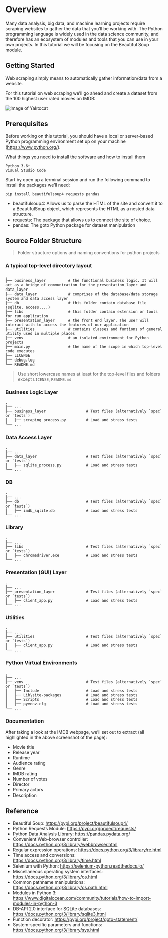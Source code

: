 # Overview

Many data analysis, big data, and machine learning projects require scraping websites to gather the data that you’ll be working with. The Python programming language is widely used in the data science community, and therefore has an ecosystem of modules and tools that you can use in your own projects. In this tutorial we will be focusing on the Beautiful Soup module. 

## Getting Started

Web scraping simply means to automatically gather information/data from a website.

For this tutorial on web scraping we’ll go ahead and create a dataset from the 100 highest user rated movies on IMDB:

![Image of Yaktocat](https://miro.medium.com/max/700/1*i0pULjJvx7wtnvFcUGMGKA.png)

## Prerequisites

Before working on this tutorial, you should have a local or server-based Python programming environment set up on your machine (https://www.python.org/).

What things you need to install the software and how to install them

```
Python 3.6+
Visual Studio Code
```

Start by open up a terminal session and run the following command to install the packages we’ll need:

```
pip install beautifulsoup4 requests pandas
```

* beautifulsoup4: Allows us to parse the HTML of the site and convert it to a BeautifulSoup object, which represents the HTML as a nested data structure.
* requests: The package that allows us to connect the site of choice.
* pandas: The goto Python package for dataset manipulation  

## Source Folder Structure

> Folder structure options and naming conventions for python projects

### A typical top-level directory layout
    .
    ├── business_layer          # the functional business logic. It will act as a bridge of communication for the presentation_layer and data_layer
    ├── data_layer              # comprises of the database/data storage system and data access layer
    ├── db                      # this folder contain database file (sqlite, access,...)
    ├── libs                    # this folder contain extension or tools for run application
    ├── presentation_layer      # the front end layer. The user will interact with to access the features of our application
    ├── utilities               # contains classes and funtions of general utility used in multiple places
    ├── venv                    # an isolated environment for Python projects
    ├── main.py                 # the name of the scope in which top-level code executes
    ├── LICENSE 
    ├── debug.log
    └── README.md

> Use short lowercase names at least for the top-level files and folders except
> `LICENSE`, `README.md`

### Business Logic Layer
    .
    ├── ...
    ├── business_layer                  # Test files (alternatively `spec` or `tests`)
    │   ├── scraping_process.py         # Load and stress tests
    └── ...
    
### Data Access Layer
    .
    ├── ...
    ├── data_layer                      # Test files (alternatively `spec` or `tests`)
    │   ├── sqlite_process.py           # Load and stress tests
    └── ...
    
### DB
    .
    ├── ...
    ├── db                              # Test files (alternatively `spec` or `tests`)
    │   ├── imdb_sqlite.db              # Load and stress tests
    └── ...
    
### Library
    .
    ├── ...
    ├── libs                            # Test files (alternatively `spec` or `tests`)
    │   ├── chromedriver.exe            # Load and stress tests
    └── ...
    
### Presentation (GUI) Layer
    .
    ├── ...
    ├── presentation_layer              # Test files (alternatively `spec` or `tests`)
    │   ├── client_app.py               # Load and stress tests
    └── ...
    
### Utilities
    .
    ├── ...
    ├── utilities                       # Test files (alternatively `spec` or `tests`)
    │   ├── client_app.py               # Load and stress tests
    └── ...
    
### Python Virtual Environments
    .
    ├── ...
    ├── venv                            # Test files (alternatively `spec` or `tests`)
    │   ├── Include                     # Load and stress tests
    │   ├── Lib\site-packages           # Load and stress tests
    │   ├── Scripts                     # Load and stress tests
    │   ├── pyvenv.cfg                  # Load and stress tests
    └── ...
    
    

### Documentation
    
After taking a look at the IMDB webpage, we’ll set out to extract (all highlighted in the above screenshot of the page):

*  Movie title
*  Release year
*  Runtime
*  Audience rating
*  Genre
*  IMDB rating
*  Number of votes
*  Director
*  Primary actors
*  Description

## Reference

*  Beautiful Soup:  https://pypi.org/project/beautifulsoup4/
*  Python Requests Module:  https://pypi.org/project/requests/
*  Python Data Analysis Library:  https://pandas.pydata.org/
*  Convenient Web-browser controller:  https://docs.python.org/3/library/webbrowser.html
*  Regular expression operations:  https://docs.python.org/3/library/re.html
*  Time access and conversions:  https://docs.python.org/3/library/time.html
*  Selenium with Python:  https://selenium-python.readthedocs.io/
*  Miscellaneous operating system interfaces:  https://docs.python.org/3/library/os.html
*  Common pathname manipulations:  https://docs.python.org/3/library/os.path.html
*  Modules in Python 3:  https://www.digitalocean.com/community/tutorials/how-to-import-modules-in-python-3
*  DB-API 2.0 interface for SQLite databases: https://docs.python.org/3/library/sqlite3.html
*  Function decorator:  https://pypi.org/project/goto-statement/
*  System-specific parameters and functions:  https://docs.python.org/3/library/sys.html

